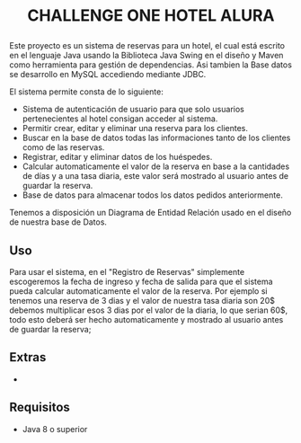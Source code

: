 <h1 align="center">
  <p align="center"> CHALLENGE ONE HOTEL ALURA </p>
  </h1>
Este proyecto es un sistema de reservas para un hotel, el cual está escrito en el lenguaje Java usando la Biblioteca Java Swing en el diseño y Maven como herramienta para gestión de dependencias.
Asi tambien la Base datos se desarrollo en MySQL accediendo mediante JDBC.

El sistema permite consta de lo siguiente:

- Sistema de autenticación de usuario para que solo usuarios pertenecientes al hotel consigan acceder al sistema.
- Permitir crear, editar y eliminar una reserva para los clientes.
- Buscar en la base de datos todas las informaciones tanto de los clientes como de las reservas.
- Registrar, editar y eliminar datos de los huéspedes.
- Calcular automaticamente el valor de la reserva en base a la cantidades de días y a una tasa diaria, este valor será mostrado al usuario antes de guardar la reserva.
- Base de datos para almacenar todos los datos pedidos anteriormente.

Tenemos a disposición un Diagrama de Entidad Relación usado en el diseño de nuestra base de Datos.

## Uso

Para usar el sistema, en el "Registro de Reservas" simplemente escogeremos la fecha de ingreso y fecha de salida para que el sistema pueda calcular automaticamente el valor de la reserva.
Por ejemplo si tenemos una reserva de 3 dias y el valor de nuestra tasa diaria son 20$ debemos multiplicar esos 3 dias por el valor de la diaria, lo que serian 60$, todo esto deberá ser hecho automaticamente y mostrado al usuario antes de guardar la reserva;

## Extras

+ 

## Requisitos

- Java 8 o superior
